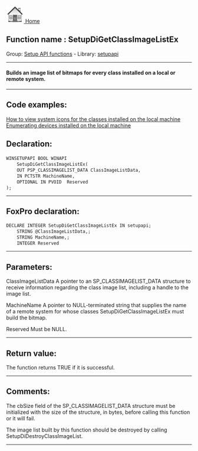 [<img src="../../images/home.png"> Home ](https://github.com/VFPX/Win32API)  

## Function name : SetupDiGetClassImageListEx
Group: [Setup API functions](../../functions_group.md#Setup_API_functions)  -  Library: [setupapi](../../../libraries.md#setupapi)  
***  


#### Builds an image list of bitmaps for every class installed on a local or remote system.

***  


## Code examples:
[How to view system icons for the classes installed on the local machine](../../samples/sample_544.md)  
[Enumerating devices installed on the local machine](../../samples/sample_545.md)  

## Declaration:
```foxpro  
WINSETUPAPI BOOL WINAPI
	SetupDiGetClassImageListEx(
	OUT PSP_CLASSIMAGELIST_DATA ClassImageListData,
	IN PCTSTR MachineName,
	OPTIONAL IN PVOID  Reserved
);  
```  
***  


## FoxPro declaration:
```foxpro  
DECLARE INTEGER SetupDiGetClassImageListEx IN setupapi;
	STRING @ClassImageListData,;
	STRING MachineName,;
	INTEGER Reserved  
```  
***  


## Parameters:
ClassImageListData 
A pointer to an SP_CLASSIMAGELIST_DATA structure to receive information regarding the class image list, including a handle to the image list.

MachineName 
A pointer to NULL-terminated string that supplies the name of a remote system for whose classes SetupDiGetClassImageListEx must build the bitmap. 

Reserved 
Must be NULL.  
***  


## Return value:
The function returns TRUE if it is successful.  
***  


## Comments:
The cbSize field of the SP_CLASSIMAGELIST_DATA structure must be initialized with the size of the structure, in bytes, before calling this function or it will fail.   
  
The image list built by this function should be destroyed by calling SetupDiDestroyClassImageList.  
  
***  

